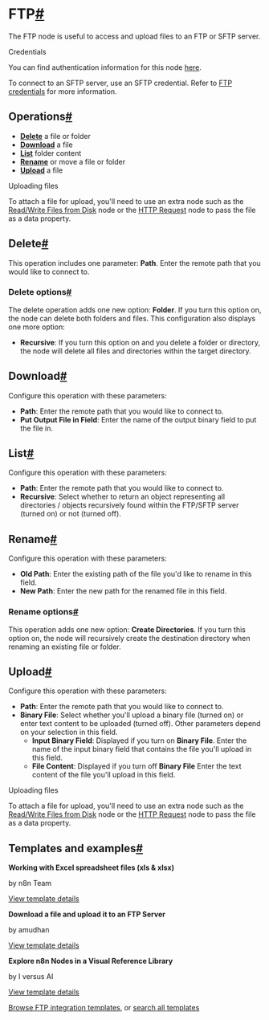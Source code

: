 [](https://github.com/n8n-io/n8n-docs/edit/main/docs/integrations/builtin/core-nodes/n8n-nodes-base.ftp.md "Edit this page")

# FTP[#](#ftp "Permanent link")

The FTP node is useful to access and upload files to an FTP or SFTP server.

Credentials

You can find authentication information for this node [here](../../credentials/ftp/).

To connect to an SFTP server, use an SFTP credential. Refer to [FTP credentials](../../credentials/ftp/) for more information.

## Operations[#](#operations "Permanent link")

*   [**Delete**](#delete) a file or folder
*   [**Download**](#download) a file
*   [**List**](#list) folder content
*   [**Rename**](#rename) or move a file or folder
*   [**Upload**](#upload) a file

Uploading files

To attach a file for upload, you'll need to use an extra node such as the [Read/Write Files from Disk](../n8n-nodes-base.readwritefile/) node or the [HTTP Request](../n8n-nodes-base.httprequest/) node to pass the file as a data property.

## Delete[#](#delete "Permanent link")

This operation includes one parameter: **Path**. Enter the remote path that you would like to connect to.

### Delete options[#](#delete-options "Permanent link")

The delete operation adds one new option: **Folder**. If you turn this option on, the node can delete both folders and files. This configuration also displays one more option:

*   **Recursive**: If you turn this option on and you delete a folder or directory, the node will delete all files and directories within the target directory.

## Download[#](#download "Permanent link")

Configure this operation with these parameters:

*   **Path**: Enter the remote path that you would like to connect to.
*   **Put Output File in Field**: Enter the name of the output binary field to put the file in.

## List[#](#list "Permanent link")

Configure this operation with these parameters:

*   **Path**: Enter the remote path that you would like to connect to.
*   **Recursive**: Select whether to return an object representing all directories / objects recursively found within the FTP/SFTP server (turned on) or not (turned off).

## Rename[#](#rename "Permanent link")

Configure this operation with these parameters:

*   **Old Path**: Enter the existing path of the file you'd like to rename in this field.
*   **New Path**: Enter the new path for the renamed file in this field.

### Rename options[#](#rename-options "Permanent link")

This operation adds one new option: **Create Directories**. If you turn this option on, the node will recursively create the destination directory when renaming an existing file or folder.

## Upload[#](#upload "Permanent link")

Configure this operation with these parameters:

*   **Path**: Enter the remote path that you would like to connect to.
*   **Binary File**: Select whether you'll upload a binary file (turned on) or enter text content to be uploaded (turned off). Other parameters depend on your selection in this field.
    *   **Input Binary Field**: Displayed if you turn on **Binary File**. Enter the name of the input binary field that contains the file you'll upload in this field.
    *   **File Content**: Displayed if you turn off **Binary File** Enter the text content of the file you'll upload in this field.

Uploading files

To attach a file for upload, you'll need to use an extra node such as the [Read/Write Files from Disk](../n8n-nodes-base.readwritefile/) node or the [HTTP Request](../n8n-nodes-base.httprequest/) node to pass the file as a data property.

## Templates and examples[#](#templates-and-examples "Permanent link")

**Working with Excel spreadsheet files (xls & xlsx)**

by n8n Team

[View template details](https://n8n.io/workflows/1826-working-with-excel-spreadsheet-files-xls-and-xlsx/)

**Download a file and upload it to an FTP Server**

by amudhan

[View template details](https://n8n.io/workflows/663-download-a-file-and-upload-it-to-an-ftp-server/)

**Explore n8n Nodes in a Visual Reference Library**

by I versus AI

[View template details](https://n8n.io/workflows/3891-explore-n8n-nodes-in-a-visual-reference-library/)

[Browse FTP integration templates](https://n8n.io/integrations/ftp/), or [search all templates](https://n8n.io/workflows/)